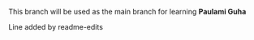 This branch will be used as the main branch for learning
**Paulami Guha**
  
Line added by readme-edits

